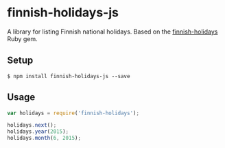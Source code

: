 finnish-holidays-js
===================

A library for listing Finnish national holidays. Based on the [finnish-holidays](https://github.com/ericnishio/finnish-holidays)
Ruby gem.

## Setup

```
$ npm install finnish-holidays-js --save
```

## Usage

```javascript
var holidays = require('finnish-holidays');

holidays.next();
holidays.year(2015);
holidays.month(6, 2015);
```
